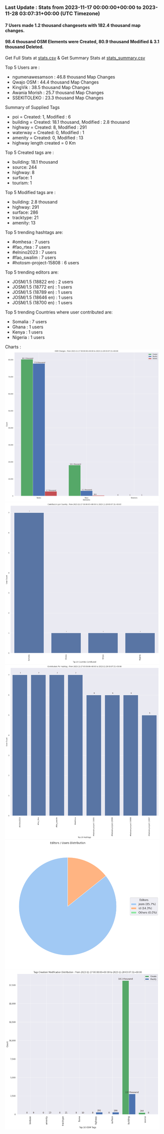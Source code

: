 ### Last Update : Stats from 2023-11-17 00:00:00+00:00 to 2023-11-28 03:07:31+00:00 (UTC Timezone)

#### 7 Users made 1.2 thousand changesets with 182.4 thousand map changes.
#### 98.4 thousand OSM Elements were Created, 80.9 thousand Modified & 3.1 thousand Deleted.
Get Full Stats at [stats.csv](/stats/elinino2023/Daily/stats.csv)
 & Get Summary Stats at [stats_summary.csv](/stats/elinino2023/Daily/stats_summary.csv)

Top 5 Users are : 
- ngumenawesamson : 46.8 thousand Map Changes
- Qwajo OSM : 44.4 thousand Map Changes
- KingVik : 38.5 thousand Map Changes
- Awania Morish : 25.7 thousand Map Changes
- SSEKITOLEKO : 23.3 thousand Map Changes

Summary of Supplied Tags
- poi = Created: 1, Modified : 6
- building = Created: 18.1 thousand, Modified : 2.8 thousand
- highway = Created: 8, Modified : 291
- waterway = Created: 0, Modified : 1
- amenity = Created: 0, Modified : 13
- highway length created = 0 Km


Top 5 Created tags are :
- building: 18.1 thousand
- source: 244
- highway: 8
- surface: 1
- tourism: 1


Top 5 Modified tags are :
- building: 2.8 thousand
- highway: 291
- surface: 286
- tracktype: 21
- amenity: 13


Top 5 trending hashtags are:
- #omhesa : 7 users
- #fao_rtea : 7 users
- #elnino2023 : 7 users
- #fao_swalim : 7 users
- #hotosm-project-15808 : 6 users


Top 5 trending editors are:
- JOSM/1.5 (18822 en) : 2 users
- JOSM/1.5 (18772 en) : 1 users
- JOSM/1.5 (18789 en) : 1 users
- JOSM/1.5 (18646 en) : 1 users
- JOSM/1.5 (18700 en) : 1 users


Top 5 trending Countries where user contributed are:
- Somalia : 7 users
- Ghana : 1 users
- Kenya : 1 users
- Nigeria : 1 users


 Charts : 
![Alt text](./stats_osm_changes.png) 
![Alt text](./stats_users_per_country.png) 
![Alt text](./stats_users_per_hashtag.png) 
![Alt text](./stats_editors_pie_chart.png) 
![Alt text](./stats_tags.png) 

